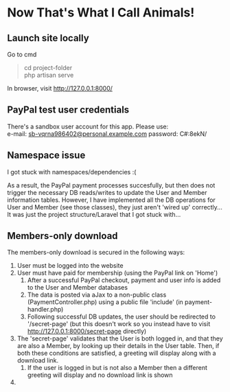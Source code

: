 # Now That's What I Call Animals! #
## Launch site locally ##
Go to cmd<br>

> cd project-folder <br>
> php artisan serve

In browser, visit http://127.0.0.1:8000/

## PayPal test user credentials ##
There's a sandbox user account for this app. Please use:<br>
e-mail: sb-vqrna986402@personal.example.com
password: C#:8ekN/

## Namespace issue ##
I got stuck with namespaces/dependencies :(

As a result, the PayPal payment processes succesfully, but then does not trigger the necessary DB reads/writes to update the User and Member information tables. However, I have implemented all the DB operations for User and Member (see those classes), they just aren't 'wired up' correctly... It was just the project structure/Laravel that I got stuck with...

## Members-only download ##
The members-only download is secured in the following ways:

1. User must be logged into the website
2. User must have paid for membership (using the PayPal link on 'Home')
    1. After a successful PayPal checkout, payment and user info is added to the User and Member databases 
    2. The data is posted via aJax to a non-public class (PaymentController.php) using a public file 'include' (in payment-handler.php)
    3. Following successful DB updates, the user should be redirected to '/secret-page' (but this doesn't work so you instead have to visit http://127.0.0.1:8000/secret-page directly)
3. The 'secret-page' validates that the User is both logged in, and that they are also a Member, by looking up their details in the User table. Then, if both these conditions are satisfied, a greeting will display along with a download link.
    1. If the user is logged in but is not also a Member then a different greeting will display and no download link is shown
4. 
